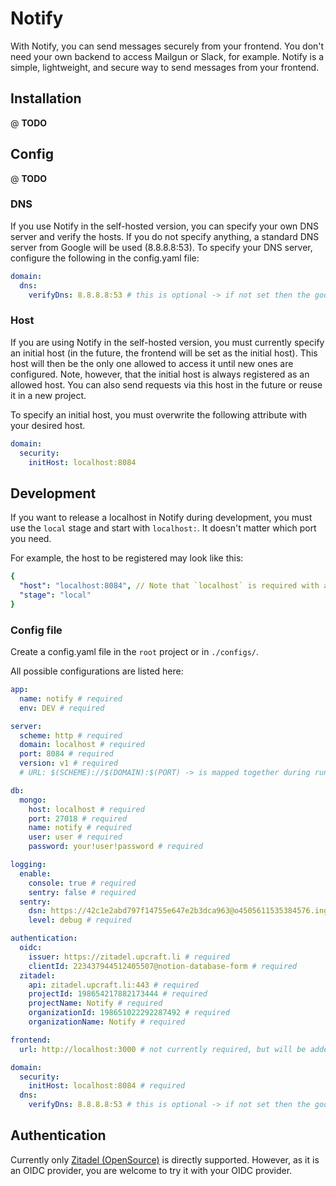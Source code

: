 # Notify

With Notify, you can send messages securely from your frontend. You don't need your own backend to access Mailgun or
Slack, for example. Notify is a simple, lightweight, and secure way to send messages from your frontend.

## Installation

@ **TODO**

## Config

@ **TODO**

### DNS

If you use Notify in the self-hosted version, you can specify your own DNS server and verify the hosts. If you do not
specify anything, a standard DNS server from Google will be used (8.8.8.8:53). To specify your DNS server, configure the
following in the config.yaml file:

```yaml
domain:
  dns:
    verifyDns: 8.8.8.8:53 # this is optional -> if not set then the google standard is used ("8.8.8.8:53")
```

### Host

If you are using Notify in the self-hosted version, you must currently specify an initial host (in the future, the
frontend will be set as the initial host). This host will then be the only one allowed to access it until new ones are
configured. Note, however, that the initial host is always registered as an allowed host. You can also send requests via
this host in the future or reuse it in a new project.

To specify an initial host, you must overwrite the following attribute with your desired host.

```yaml
domain:
  security:
    initHost: localhost:8084
```

## Development

If you want to release a localhost in Notify during development, you must use the `local` stage and start
with `localhost:`. It doesn't matter which port you need.

For example, the host to be registered may look like this:

```yaml
{
  "host": "localhost:8084", // Note that `localhost` is required with a colon
  "stage": "local"
}
```



### Config file

Create a config.yaml file in the `root` project or in `./configs/`.

All possible configurations are listed here:

```yaml
app:
  name: notify # required
  env: DEV # required

server:
  scheme: http # required
  domain: localhost # required
  port: 8084 # required
  version: v1 # required
  # URL: $(SCHEME)://$(DOMAIN):$(PORT) -> is mapped together during runtime # is not required, is for information only

db:
  mongo:
    host: localhost # required
    port: 27018 # required
    name: notify # required
    user: user # required
    password: your!user!password # required

logging:
  enable:
    console: true # required
    sentry: false # required
  sentry:
    dsn: https://42c1e2abd797f14755e647e2b3dca963@o4505611535384576.ingest.sentry.io/4506197653323776 # required
    level: debug # required

authentication:
  oidc:
    issuer: https://zitadel.upcraft.li # required
    clientId: 223437944512405507@notion-database-form # required
  zitadel:
    api: zitadel.upcraft.li:443 # required
    projectId: 198654217882173444 # required
    projectName: Notify # required
    organizationId: 198651022292287492 # required
    organizationName: Notify # required

frontend:
  url: http://localhost:3000 # not currently required, but will be added in the future

domain:
  security:
    initHost: localhost:8084 # required
  dns:
    verifyDns: 8.8.8.8:53 # this is optional -> if not set then the google standard is used ("8.8.8.8:53")
```

## Authentication

Currently only [Zitadel (OpenSource)](https://github.com/zitadel/zitadel) is directly supported. However, as it is an OIDC provider, you are welcome to try it with your OIDC provider.





